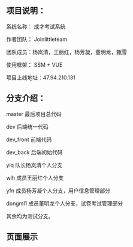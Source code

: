 ## 项目说明：
系统名称： 成才考试系统

作者团队： Joinlittleteam

团队成员：杨岚清，王丽红，杨芳凝，董明龙，甄雪

使用框架： SSM + VUE

项目上线地址：47.94.210.131


## 分支介绍：
master 最后项目总代码

dev 后端统一代码

dev_front 前端代码

dev_back 后端初始代码

ylq 队长杨岚清个人分支

wlh 成员王丽红个人分支

yfn 成员杨芳凝个人分支，用户信息管理部分

dongml1 成员董明龙个人分支，试卷考试管理部分

其余均为测试分支。

## 页面展示

